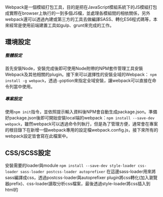Webpack是一個模組打包工具，目的是把在JavaScript模組系統下的JS模組打包成實際在browser上執行的一到多個JS檔，並處理各模組間的相依關係，另外webpack還可以透過內建或第三方的工具去做編譯SASS、轉化ES6程式碼等，本來經常是使用前端建置工具如gulp、grunt來完成的工作。

## 環境設定
##### 整體設定
首先安裝Node，安裝完成後即可使用Node附帶的NPM套件管理工具安裝Webpack及其他相關的plugin。接下來可以選擇性的安裝全域的Webpack： `npm install -g webpack`，透過`-g`option來指定全域安裝，讓webpack可以直接在命令列當中使用。
##### 專案設定
使用`npm init`指令，並依照提示輸入資料後NPM會自動生成package.json。準備好package.json後即可開始安裝local端的webpack：`npm install --save-dev webpack`，雖然webpack可以透過命令列執行，但是為了管理方便，通常會在專案的根目錄下在新增一個webpack專用的設定檔webpack.config.js，接下來所有的webpack設定皆會寫在此檔案中。

## CSS/SCSS設定
安裝需要的loader與module
`npm install --save-dev style-loader css-loader sass-loader postcss-loader autoprefixer`
在這邊sass-loader用來將sass編譯成css，透過postcss-loader與autoprefixer plugin將css轉化(加入瀏覽器prefix)、css-loader讀取分析css檔案，最後透過style-loader將css插入到html的<style>tag當中。
另外可以在loader後加上參數啟用常用的設定:
- 在css-loader和sass-loader後面加上sourceMap參數啟用sourcemap功能
- 在css-loader後加上minimize參數啟用Minification

webpack.config.js
```javascript
var autoprefixer = require('autoprefixer');

module.exports = {
  // ...
  module: {
    loaders:[{
      test: /\.(css|scss)$/,
      loaders: ['style', 'css?sourceMap&minimize', 'postcss', 'sass?sourceMap'] 
    }]
  },
  postcss: function() {
    return [autoprefixer];
  }
}
```



